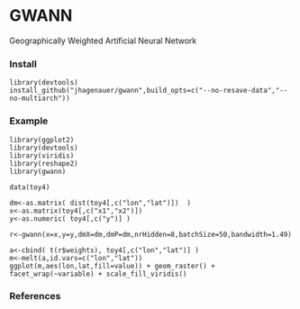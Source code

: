 # GWANN
Geographically Weighted Artificial Neural Network

### Install

    library(devtools)
    install_github("jhagenauer/gwann",build_opts=c("--no-resave-data","--no-multiarch"))
    
### Example

    library(ggplot2)
    library(devtools)
    library(viridis)
    library(reshape2)
    library(gwann)

    data(toy4)

    dm<-as.matrix( dist(toy4[,c("lon","lat")])  )
    x<-as.matrix(toy4[,c("x1","x2")])
    y<-as.numeric( toy4[,c("y")] )

    r<-gwann(x=x,y=y,dmX=dm,dmP=dm,nrHidden=8,batchSize=50,bandwidth=1.49)

    a<-cbind( t(r$weights), toy4[,c("lon","lat")] )
    m<-melt(a,id.vars=c("lon","lat"))
    ggplot(m,aes(lon,lat,fill=value)) + geom_raster() + facet_wrap(~variable) + scale_fill_viridis()

### References

